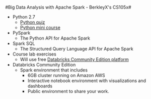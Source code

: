 #Big Data Analysis with Apache Spark - BerkleyX's CS105x#
+ Python 2.7
  - [Python quiz](http://www.mypythonquiz.com/)
  - [Python mini course](http://ai.berkeley.edu/tutorial.html#PythonBasics)
+ PySpark
  - The Python API for Apache Spark
+ Spark SQL
  - The Structured Query Language API for Apache Spark
+ Course lab exercises
  - Will use free [Databricks Community Edition platform](https://community.cloud.databricks.com/)
+ Databricks Community Edition
  - Spark environment that includes
    + 6GB cluster running on Amazon AWS
    + Interactive notebook environment with visualizations and dashboards
    + Public environment to share your work. 

